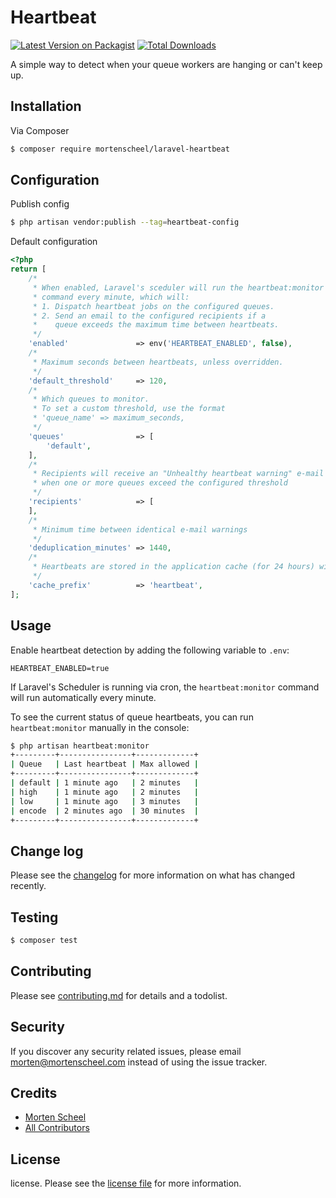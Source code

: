 # Heartbeat

[![Latest Version on Packagist][ico-version]][link-packagist]
[![Total Downloads][ico-downloads]][link-downloads]

A simple way to detect when your queue workers are hanging or can't keep up.

## Installation

Via Composer

``` bash
$ composer require mortenscheel/laravel-heartbeat
```

## Configuration

Publish config
``` bash
$ php artisan vendor:publish --tag=heartbeat-config
```

Default configuration
```php
<?php
return [
    /*
     * When enabled, Laravel's sceduler will run the heartbeat:monitor
     * command every minute, which will:
     * 1. Dispatch heartbeat jobs on the configured queues.
     * 2. Send an email to the configured recipients if a
     *    queue exceeds the maximum time between heartbeats.
     */
    'enabled'               => env('HEARTBEAT_ENABLED', false),
    /*
     * Maximum seconds between heartbeats, unless overridden.
     */
    'default_threshold'     => 120,
    /*
     * Which queues to monitor.
     * To set a custom threshold, use the format
     * 'queue_name' => maximum_seconds,
     */
    'queues'                => [
        'default',
    ],
    /*
     * Recipients will receive an "Unhealthy heartbeat warning" e-mail
     * when one or more queues exceed the configured threshold
     */
    'recipients'            => [
    ],
    /*
     * Minimum time between identical e-mail warnings
     */
    'deduplication_minutes' => 1440,
    /*
     * Heartbeats are stored in the application cache (for 24 hours) with this cache prefix
     */
    'cache_prefix'          => 'heartbeat',
];

```

## Usage
Enable heartbeat detection by adding the following variable to `.env`:
```
HEARTBEAT_ENABLED=true
```
If Laravel's Scheduler is running via cron, the `heartbeat:monitor` command will run automatically every minute.

To see the current status of queue heartbeats, you can run `heartbeat:monitor` manually in the console:
```bash
$ php artisan heartbeat:monitor
+---------+----------------+-------------+
| Queue   | Last heartbeat | Max allowed |
+---------+----------------+-------------+
| default | 1 minute ago   | 2 minutes   |
| high    | 1 minute ago   | 2 minutes   |
| low     | 1 minute ago   | 3 minutes   |
| encode  | 2 minutes ago  | 30 minutes  |
+---------+----------------+-------------+
```

## Change log

Please see the [changelog](changelog.md) for more information on what has changed recently.

## Testing

``` bash
$ composer test
```

## Contributing

Please see [contributing.md](contributing.md) for details and a todolist.

## Security

If you discover any security related issues, please email morten@mortenscheel.com instead of using the issue tracker.

## Credits

- [Morten Scheel][link-author]
- [All Contributors][link-contributors]

## License

license. Please see the [license file](license.md) for more information.

[ico-version]: https://img.shields.io/packagist/v/mortenscheel/laravel-heartbeat.svg?style=flat-square
[ico-downloads]: https://img.shields.io/packagist/dt/mortenscheel/laravel-heartbeat.svg?style=flat-square

[link-packagist]: https://packagist.org/packages/mortenscheel/laravel-heartbeat
[link-downloads]: https://packagist.org/packages/mortenscheel/laravel-heartbeat
[link-author]: https://github.com/mortenscheel
[link-contributors]: ../../contributors
